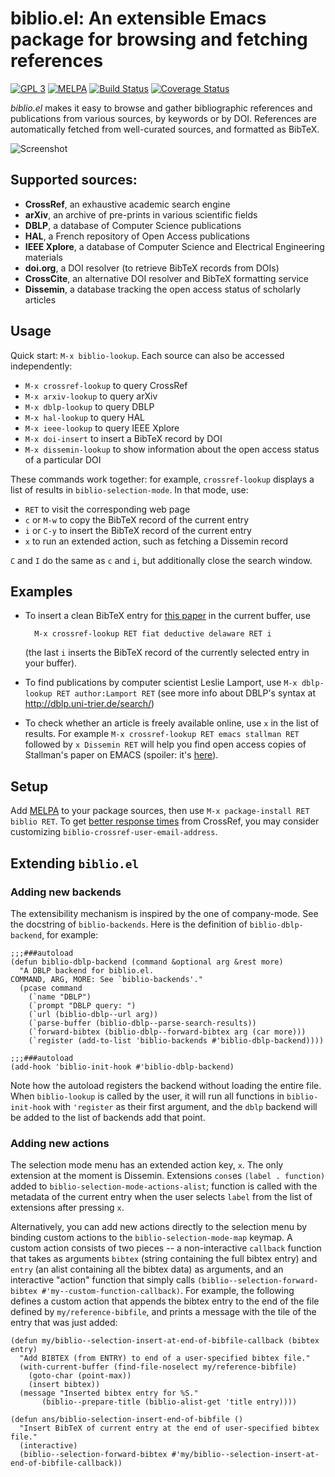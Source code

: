 # biblio.el: An extensible Emacs package for browsing and fetching references
[![GPL 3](https://img.shields.io/badge/license-GPLv3-blue.svg)](COPYING)
[![MELPA](http://melpa.org/packages/biblio-badge.svg)](http://melpa.org/#/biblio)
[![Build Status](https://travis-ci.org/cpitclaudel/biblio.el.svg?branch=master)](https://travis-ci.org/cpitclaudel/biblio.el)
[![Coverage Status](https://coveralls.io/repos/github/cpitclaudel/biblio.el/badge.svg?branch=master)](https://coveralls.io/github/cpitclaudel/biblio.el?branch=master)

*biblio.el* makes it easy to browse and gather bibliographic references and
publications from various sources, by keywords or by DOI.  References are
automatically fetched from well-curated sources, and formatted as BibTeX.

![Screenshot](etc/screenshots/biblio.el.png)

## Supported sources:

* **CrossRef**, an exhaustive academic search engine
* **arXiv**, an archive of pre-prints in various scientific fields
* **DBLP**, a database of Computer Science publications
* **HAL**, a French repository of Open Access publications
* **IEEE Xplore**, a database of Computer Science and Electrical Engineering materials
* **doi.org**, a DOI resolver (to retrieve BibTeX records from DOIs)
* **CrossCite**, an alternative DOI resolver and BibTeX formatting service
* **Dissemin**, a database tracking the open access status of scholarly articles

## Usage

Quick start: `M-x biblio-lookup`.  Each source can also be accessed independently:

* `M-x crossref-lookup` to query CrossRef
* `M-x arxiv-lookup` to query arXiv
* `M-x dblp-lookup` to query DBLP
* `M-x hal-lookup` to query HAL
* `M-x ieee-lookup` to query IEEE Xplore
* `M-x doi-insert` to insert a BibTeX record by DOI
* `M-x dissemin-lookup` to show information about the open access status of a
  particular DOI

These commands work together: for example, `crossref-lookup` displays a
list of results in `biblio-selection-mode`.  In that mode, use:

* `RET` to visit the corresponding web page
* `c` or `M-w` to copy the BibTeX record of the current entry
* `i` or `C-y` to insert the BibTeX record of the current entry
* `x` to run an extended action, such as fetching a Dissemin record

`C` and `I` do the same as `c` and `i`, but additionally close the search window.

## Examples

* To insert a clean BibTeX entry for
  [this paper](http://doi.org/10.1145/2676726.2677006) in the current buffer,
  use

        M-x crossref-lookup RET fiat deductive delaware RET i

  (the last `i` inserts the BibTeX record of the currently selected entry in your buffer).

* To find publications by computer scientist Leslie Lamport, use `M-x
  dblp-lookup RET author:Lamport RET` (see more info about DBLP's syntax at
  <http://dblp.uni-trier.de/search/>)

* To check whether an article is freely available online, use `x` in the list of
  results.  For example `M-x crossref-lookup RET emacs stallman RET` followed by
  `x Dissemin RET` will help you find open access copies of Stallman's paper on
  EMACS (spoiler: it's [here](http://hdl.handle.net/1721.1/5736)).

## Setup

Add [MELPA](http://melpa.org/#/getting-started) to your package sources, then
use `M-x package-install RET biblio RET`.  To get [better response
times](https://github.com/CrossRef/rest-api-doc#etiquette) from CrossRef, you
may consider customizing `biblio-crossref-user-email-address`.

## Extending `biblio.el`

### Adding new backends

The extensibility mechanism is inspired by the one of company-mode.  See the
docstring of `biblio-backends`.  Here is the definition of `biblio-dblp-backend`,
for example:

```elisp
;;;###autoload
(defun biblio-dblp-backend (command &optional arg &rest more)
  "A DBLP backend for biblio.el.
COMMAND, ARG, MORE: See `biblio-backends'."
  (pcase command
    (`name "DBLP")
    (`prompt "DBLP query: ")
    (`url (biblio-dblp--url arg))
    (`parse-buffer (biblio-dblp--parse-search-results))
    (`forward-bibtex (biblio-dblp--forward-bibtex arg (car more)))
    (`register (add-to-list 'biblio-backends #'biblio-dblp-backend))))

;;;###autoload
(add-hook 'biblio-init-hook #'biblio-dblp-backend)
```

Note how the autoload registers the backend without loading the entire file.
When `biblio-lookup` is called by the user, it will run all functions in
`biblio-init-hook` with `'register` as their first argument, and the `dblp`
backend will be added to the list of backends add that point.

### Adding new actions

The selection mode menu has an extended action key, `x`.  The only extension at
the moment is Dissemin. Extensions `cons`es `(label . function)` added to
`biblio-selection-mode-actions-alist`; function is called with the metadata of
the current entry when the user selects `label` from the list of extensions
after pressing `x`.

Alternatively, you can add new actions directly to the selection menu
by binding custom actions to the `biblio-selection-mode-map` keymap. A
custom action consists of two pieces -- a non-interactive `callback`
function that takes as arguments `bibtex` (string containing the full
bibtex entry) and `entry` (an alist containing all the bibtex data) as
arguments, and an interactive "action" function that simply calls
`(biblio--selection-forward-bibtex #'my--custom-function-callback)`.
For example, the following defines a custom action that appends the
bibtex entry to the end of the file defined by `my/reference-bibfile`,
and prints a message with the tile of the entry that was just added:

```emacs-lisp
(defun my/biblio--selection-insert-at-end-of-bibfile-callback (bibtex entry)
  "Add BIBTEX (from ENTRY) to end of a user-specified bibtex file."
  (with-current-buffer (find-file-noselect my/reference-bibfile)
    (goto-char (point-max))
    (insert bibtex))
  (message "Inserted bibtex entry for %S."
	   (biblio--prepare-title (biblio-alist-get 'title entry))))

(defun ans/biblio-selection-insert-end-of-bibfile ()
  "Insert BibTeX of current entry at the end of user-specified bibtex file."
  (interactive)
  (biblio--selection-forward-bibtex #'my/biblio--selection-insert-at-end-of-bibfile-callback))
```
